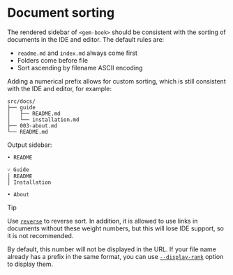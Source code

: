 # Document sorting

The rendered sidebar of `<gem-book>` should be consistent with the sorting of documents in the IDE and editor. The default rules are:

- `readme.md` and `index.md` always come first
- Folders come before file
- Sort ascending by filename ASCII encoding

Adding a numerical prefix allows for custom sorting, which is still consistent with the IDE and editor, for example:

```
src/docs/
├── guide
│   ├── README.md
│   └── installation.md
├── 003-about.md
└── README.md
```

Output sidebar:

```
• README

˅ Guide
│ README
│ Installation

• About
```

> [!TIP]
> Use [`reverse`](./004-metadata.md#dir) to reverse sort.
> In addition, it is allowed to use links in documents without these weight numbers, but this will lose IDE support, so it is not recommended.

By default, this number will not be displayed in the URL. If your file name already has a prefix in the same format, you can use [`--display-rank`](./003-cli.md#--display-rank) option to display them.
